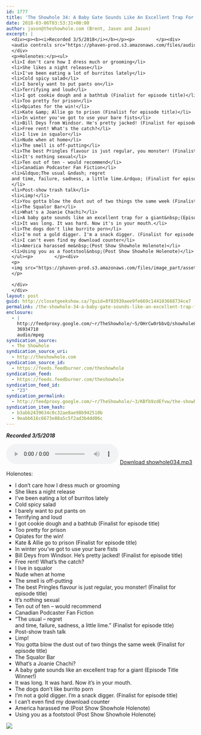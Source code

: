 ```yaml
---
id: 1777
title: 'The Showhole 34: A Baby Gate Sounds Like An Excellent Trap For A Giant'
date: 2018-03-06T03:53:31+00:00
author: jason@theshowhole.com (Brent, Jasen and Jason)
excerpt: |
  <div><p><b><i>Recorded 3/5/2018</i></b></p><p>        </p><div>
  <audio controls src="https://phaven-prod.s3.amazonaws.com/files/audio_part/asset/2038288/cQonku3DAJMKpulF7doUFQtzFjQ/showhole034.mp3"></audio> <a href="https://phaven-prod.s3.amazonaws.com/files/audio_part/asset/2038288/cQonku3DAJMKpulF7doUFQtzFjQ/showhole034.mp3">Download showhole034.mp3</a>
  </div>
  <p>Holenotes:</p><ul>
  <li>I don't care how I dress much or grooming</li>
  <li>She likes a night release</li>
  <li>I've been eating a lot of burritos lately</li>
  <li>Cold spicy salad</li>
  <li>I barely want to put pants on</li>
  <li>Terrifying and loud</li>
  <li>I got cookie dough and a bathtub (Finalist for episode title)</li>
  <li>Too pretty for prison</li>
  <li>Opiates for the win!</li>
  <li>Kate &amp; Allie go to prison (Finalist for episode title)</li>
  <li>In winter you've got to use your bare fists</li>
  <li>Bill Deys from Windsor. He's pretty jacked! (Finalist for episode title)</li>
  <li>Free rent! What's the catch?</li>
  <li>I live in squalor</li>
  <li>Nude when at home</li>
  <li>The smell is off-putting</li>
  <li>The best Pringles flavour is just regular, you monster! (Finalist for episode title)</li>
  <li>It's nothing sexual</li>
  <li>Ten out of ten - would recommend</li>
  <li>Canadian Podcaster Fan Fiction</li>
  <li>&ldquo;The usual &ndash; regret
  and time, failure, sadness, a little lime.&rdquo; (Finalist for episode title)<br>
  </li>
  <li>Post-show trash talk</li>
  <li>Limp!</li>
  <li>You gotta blow the dust out of two things the same week (Finalist for episode title)</li>
  <li>The Squalor Bar</li>
  <li>What's a Joanie Chachi?</li>
  <li>A baby gate sounds like an excellent trap for a giant&nbsp;(Episode Title Winner!)</li>
  <li>It was long. It was hard. Now it's in your mouth.</li>
  <li>The dogs don't like burrito porn</li>
  <li>I'm not a gold digger. I'm a snack digger. (Finalist for episode title)</li>
  <li>I can't even find my download counter</li>
  <li>America harassed me&nbsp;(Post Show Showhole Holenote)</li>
  <li>Using you as a footstool&nbsp;(Post Show Showhole Holenote)</li>
  </ul><p>        </p><div>
  <p>
  <img src="https://phaven-prod.s3.amazonaws.com/files/image_part/asset/2038287/0PltUQJGmT2uYSXGoWw4U-_8CQQ/medium_showerorange.JPG">
  </p>
  
  </div>
  </div>
layout: post
guid: http://closetgeekshow.ca/?guid=8f83939aee9fe669c144103668734ce7
permalink: /the-showhole-34-a-baby-gate-sounds-like-an-excellent-trap-for-a-giant/
enclosure:
  - |
    http://feedproxy.google.com/~r/TheShowhole/~5/OHrCw0rbbvQ/showhole034.mp3
    36934710
    audio/mpeg
syndication_source:
  - The Showhole
syndication_source_uri:
  - http://theshowhole.com
syndication_source_id:
  - https://feeds.feedburner.com/theshowhole
syndication_feed:
  - https://feeds.feedburner.com/theshowhole
syndication_feed_id:
  - "23"
syndication_permalink:
  - http://feedproxy.google.com/~r/TheShowhole/~3/KBfb9zdEfvw/the-showhole-34-a-baby-gate-sounds-like-an-excellent-trap-for-a-giant
syndication_item_hash:
  - b3abb2439634c0c32ae8ae98b942510b
  - 9eabb616c6673e88a5c5f2ad3b4dd06c
---
```

<div class="posthaven-post-body">
  <p>
    <b><i>Recorded 3/5/2018</i></b>
  </p>
  
  <p>
    <div class="posthaven-file posthaven-file-audio posthaven-file-state-processed" id="posthaven_audio_2038288" >
      <audio controls src="https://phaven-prod.s3.amazonaws.com/files/audio_part/asset/2038288/cQonku3DAJMKpulF7doUFQtzFjQ/showhole034.mp3" type="audio/mpeg"></audio> <a class="posthaven-file-download" download href="https://phaven-prod.s3.amazonaws.com/files/audio_part/asset/2038288/cQonku3DAJMKpulF7doUFQtzFjQ/showhole034.mp3">Download showhole034.mp3</a>
    </div>
  </p>
  
  <p>
    Holenotes:
  </p>
  
  <ul>
    <li>
      I don&#8217;t care how I dress much or grooming
    </li>
    <li>
      She likes a night release
    </li>
    <li>
      I&#8217;ve been eating a lot of burritos lately
    </li>
    <li>
      Cold spicy salad
    </li>
    <li>
      I barely want to put pants on
    </li>
    <li>
      Terrifying and loud
    </li>
    <li>
      I got cookie dough and a bathtub (Finalist for episode title)
    </li>
    <li>
      Too pretty for prison
    </li>
    <li>
      Opiates for the win!
    </li>
    <li>
      Kate & Allie go to prison (Finalist for episode title)
    </li>
    <li>
      In winter you&#8217;ve got to use your bare fists
    </li>
    <li>
      Bill Deys from Windsor. He&#8217;s pretty jacked! (Finalist for episode title)
    </li>
    <li>
      Free rent! What&#8217;s the catch?
    </li>
    <li>
      I live in squalor
    </li>
    <li>
      Nude when at home
    </li>
    <li>
      The smell is off-putting
    </li>
    <li>
      The best Pringles flavour is just regular, you monster! (Finalist for episode title)
    </li>
    <li>
      It&#8217;s nothing sexual
    </li>
    <li>
      Ten out of ten &#8211; would recommend
    </li>
    <li>
      Canadian Podcaster Fan Fiction
    </li>
    <li>
      “The usual – regret<br /> and time, failure, sadness, a little lime.” (Finalist for episode title)
    </li>
    <li>
      Post-show trash talk
    </li>
    <li>
      Limp!
    </li>
    <li>
      You gotta blow the dust out of two things the same week (Finalist for episode title)
    </li>
    <li>
      The Squalor Bar
    </li>
    <li>
      What&#8217;s a Joanie Chachi?
    </li>
    <li>
      A baby gate sounds like an excellent trap for a giant (Episode Title Winner!)
    </li>
    <li>
      It was long. It was hard. Now it&#8217;s in your mouth.
    </li>
    <li>
      The dogs don&#8217;t like burrito porn
    </li>
    <li>
      I&#8217;m not a gold digger. I&#8217;m a snack digger. (Finalist for episode title)
    </li>
    <li>
      I can&#8217;t even find my download counter
    </li>
    <li>
      America harassed me (Post Show Showhole Holenote)
    </li>
    <li>
      Using you as a footstool (Post Show Showhole Holenote)
    </li>
  </ul>
  
  <div class="posthaven-gallery" id="posthaven_gallery[1266899]">
    <p class="posthaven-file posthaven-file-image posthaven-file-state-processed">
      <img class="posthaven-gallery-image" src="https://phaven-prod.s3.amazonaws.com/files/image_part/asset/2038287/0PltUQJGmT2uYSXGoWw4U-_8CQQ/medium_showerorange.JPG" data-posthaven-state='processed'
data-medium-src='https://phaven-prod.s3.amazonaws.com/files/image_part/asset/2038287/0PltUQJGmT2uYSXGoWw4U-_8CQQ/medium_showerorange.JPG'
data-medium-width='800'
data-medium-height='554'
data-large-src='https://phaven-prod.s3.amazonaws.com/files/image_part/asset/2038287/0PltUQJGmT2uYSXGoWw4U-_8CQQ/large_showerorange.JPG'
data-large-width='892'
data-large-height='618'
data-thumb-src='https://phaven-prod.s3.amazonaws.com/files/image_part/asset/2038287/0PltUQJGmT2uYSXGoWw4U-_8CQQ/thumb_showerorange.JPG'
data-thumb-width='200'
data-thumb-height='200'
data-xlarge-src='https://phaven-prod.s3.amazonaws.com/files/image_part/asset/2038287/0PltUQJGmT2uYSXGoWw4U-_8CQQ/xlarge_showerorange.JPG'
data-xlarge-width='892'
data-xlarge-height='618'
data-orig-src='https://phaven-prod.s3.amazonaws.com/files/image_part/asset/2038287/0PltUQJGmT2uYSXGoWw4U-_8CQQ/showerorange.JPG'
data-orig-width='892'
data-orig-height='618'
data-posthaven-id='2038287' />
    </p></p>
  </div></p>
</div>